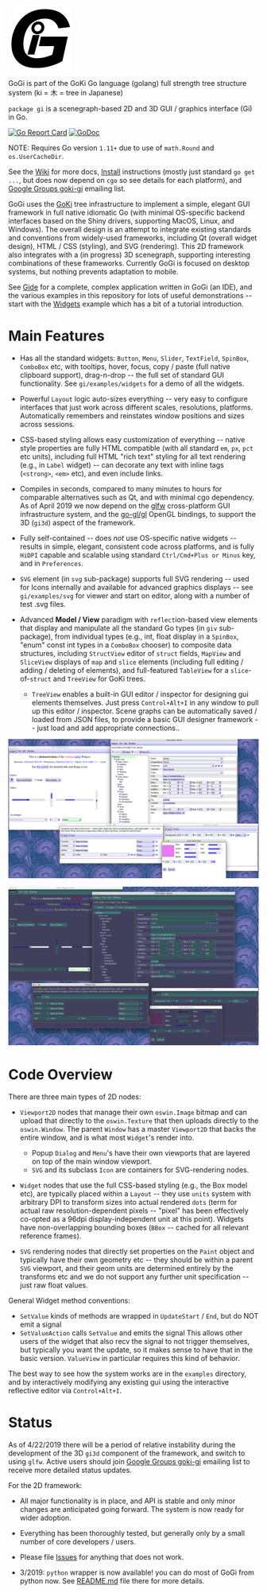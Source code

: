 ![alt tag](logo/gogi_logo.png)

GoGi is part of the GoKi Go language (golang) full strength tree structure system (ki = 木 = tree in Japanese)

`package gi` is a scenegraph-based 2D and 3D GUI / graphics interface (Gi) in Go.

[![Go Report Card](https://goreportcard.com/badge/github.com/goki/gi)](https://goreportcard.com/report/github.com/goki/gi)
[![GoDoc](https://godoc.org/github.com/goki/gi?status.svg)](https://godoc.org/github.com/goki/gi)

NOTE: Requires Go version `1.11+` due to use of `math.Round` and `os.UserCacheDir`.

See the [Wiki](https://github.com/goki/gi/wiki) for more docs,   [Install](https://github.com/goki/gi/wiki/Install) instructions (mostly just standard `go get ...`, but does now depend on `cgo` so see details for each platform), and [Google Groups goki-gi](https://groups.google.com/forum/#!forum/goki-gi) emailing list.

GoGi uses the [GoKi](https://github.com/goki/ki) tree infrastructure to implement a simple, elegant GUI framework in full native idiomatic Go (with minimal OS-specific backend interfaces based on the Shiny drivers, supporting MacOS, Linux, and Windows).  The overall design is an attempt to integrate existing standards and conventions from widely-used frameworks, including Qt (overall widget design), HTML / CSS (styling), and SVG (rendering).  This 2D framework also integrates with a (in progress) 3D scenegraph, supporting interesting combinations of these frameworks.  Currently GoGi is focused on desktop systems, but nothing prevents adaptation to mobile. 

See [Gide](https://github.com/goki/gide) for a complete, complex application written in GoGi (an IDE), and the various examples in this repository for lots of useful demonstrations -- start with the  [Widgets](https://github.com/goki/gi/tree/master/examples/widgets) example which has a bit of a tutorial introduction.

# Main Features

* Has all the standard widgets: `Button`, `Menu`, `Slider`, `TextField`, `SpinBox`, `ComboBox` etc, with tooltips, hover, focus, copy / paste (full native clipboard support), drag-n-drop -- the full set of standard GUI functionality.  See `gi/examples/widgets` for a demo of all the widgets.

* Powerful `Layout` logic auto-sizes everything -- very easy to configure interfaces that just work across different scales, resolutions, platforms.  Automatically remembers and reinstates window positions and sizes across sessions.

* CSS-based styling allows easy customization of everything -- native style properties are fully HTML compatible (with all standard `em`, `px`, `pct` etc units), including full HTML "rich text" styling for all text rendering (e.g., in `Label` widget) -- can decorate any text with inline tags (`<strong>`, `<em>` etc), and even include links.

* Compiles in seconds, compared to many minutes to hours for comparable alternatives such as Qt, and with  minimal cgo dependency.  As of April 2019 we now depend on the [glfw](https://github.com/go-gl/glfw) cross-platform GUI infrastructure system, and the [go-gl/gl](https://github.com/go-gl/gl) OpenGL bindings, to support the 3D (`gi3d`) aspect of the framework.

* Fully self-contained -- does *not* use OS-specific native widgets -- results in simple, elegant, consistent code across platforms, and is fully `HiDPI` capable and scalable using standard `Ctrl/Cmd+Plus or Minus` key, and in `Preferences`.

* `SVG` element (in `svg` sub-package) supports full SVG rendering -- used for Icons internally and available for advanced graphics displays -- see `gi/examples/svg` for viewer and start on editor, along with a number of test .svg files.

* Advanced **Model / View** paradigm with `reflect`ion-based view elements that display and manipulate all the standard Go types (in `giv` sub-package), from individual types (e.g., int, float display in a `SpinBox`, "enum" const int types in a `ComboBox` chooser) to composite data structures, including `StructView` editor of `struct` fields, `MapView` and `SliceView` displays of `map` and `slice` elements (including full editing / adding / deleting of elements), and full-featured `TableView` for a `slice`-of-`struct` and `TreeView` for GoKi trees.
    + `TreeView` enables a built-in GUI editor / inspector for designing gui elements themselves.  Just press `Control+Alt+I` in any window to pull up this editor / inspector.  Scene graphs can be automatically saved / loaded from JSON files, to provide a basic GUI designer framework -- just load and add appropriate connections..

![Screenshot of Widgets demo](screenshot.png?raw=true "Screenshot of Widgets demo")

![Screenshot of Widgets demo, Darker](screenshot_dark.png?raw=true "Screenshot of Widgets demo, Darker Colors")

# Code Overview

There are three main types of 2D nodes:

* `Viewport2D` nodes that manage their own `oswin.Image` bitmap and can upload that directly to the `oswin.Texture` that then uploads directly to the `oswin.Window`.  The parent `Window` has a master `Viewport2D` that backs the entire window, and is what most `Widget`'s render into.
    + Popup `Dialog` and `Menu`'s have their own viewports that are layered on top of the main window viewport.
    + `SVG` and its subclass `Icon` are containers for SVG-rendering nodes.

* `Widget` nodes that use the full CSS-based styling (e.g., the Box model etc), are typically placed within a `Layout` -- they use `units` system with arbitrary DPI to transform sizes into actual rendered `dots` (term for actual raw resolution-dependent pixels -- "pixel" has been effectively co-opted as a 96dpi display-independent unit at this point).  Widgets have non-overlapping bounding boxes (`BBox` -- cached for all relevant reference frames).

* `SVG` rendering nodes that directly set properties on the `Paint` object and typically have their own geometry etc -- they should be within a parent `SVG` viewport, and their geom units are determined entirely by the transforms etc and we do not support any further unit specification -- just raw float values.

General Widget method conventions:
* `SetValue` kinds of methods are wrapped in `UpdateStart` / `End`, but do NOT emit a signal
* `SetValueAction` calls `SetValue` and emits the signal
This allows other users of the widget that also recv the signal to not trigger themselves, but typically you want the update, so it makes sense to have that in the basic version.  `ValueView` in particular requires this kind of behavior.

The best way to see how the system works are in the `examples` directory, and by interactively modifying any existing gui using the interactive reflective editor via `Control+Alt+I`.

# Status

As of 4/22/2019 there will be a period of relative instability during the development of the 3D `gi3d` component of the framework, and switch to using `glfw`.  Active users should join [Google Groups goki-gi](https://groups.google.com/forum/#!forum/goki-gi) emailing list to receive more detailed status updates.

For the 2D framework:

* All major functionality is in place, and API is stable and only minor changes are anticipated going forward.  The system is now ready for wider adoption.

* Everything has been thoroughly tested, but generally only by a small number of core developers / users.

* Please file [Issues](https://github.com/goki/gi/issues) for anything that does not work.

* 3/2019: `python` wrapper is now available!  you can do most of GoGi from python now.  See [README.md](https://github.com/goki/gi/tree/master/python/README.md) file there for more details.


